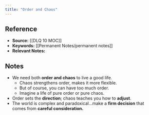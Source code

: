 ```yaml
---
title: "Order and Chaos"
---
```

## Reference
- **Source:** [[DLQ 10 MOC]]
- **Keywords:** [[Permanent Notes/permanent notes]]
- **Relevant Notes:**

## Notes
- We need both **order and chaos** to live a good life.
	- Chaos strengthens order, makes it more flexible.
	- But of course, you can have too much order.
	- Imagine a life of pure order or pure chaos.
- Order sets the **direction**; chaos teaches you how to **adjust**.
- The world is complex and paradoxical...make a **firm decision** that comes from **careful consideration.** 
